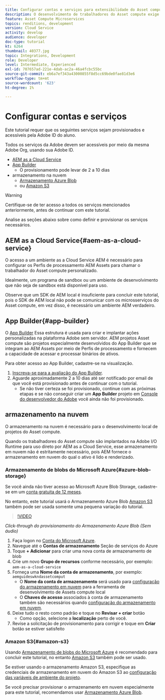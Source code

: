 ```yaml
---
title: Configurar contas e serviços para extensibilidade do Asset compute
description: O desenvolvimento de trabalhadores do Asset compute exige acesso a contas e serviços, incluindo AEM as a Cloud Service, App Builder e armazenamento em nuvem fornecido pela Microsoft ou Amazon.
feature: Asset Compute Microservices
topics: renditions, development
version: Cloud Service
activity: develop
audience: developer
doc-type: tutorial
kt: 6264
thumbnail: 40377.jpg
topic: Integrations, Development
role: Developer
level: Intermediate, Experienced
exl-id: 707657ad-221e-4dab-ac2a-46a4fcbc55bc
source-git-commit: eb6a7ef343a43000855f8d5cc69bde0fae81d3e6
workflow-type: tm+mt
source-wordcount: '623'
ht-degree: 1%

---
```


# Configurar contas e serviços

Este tutorial requer que os seguintes serviços sejam provisionados e acessíveis pela Adobe ID do aluno.

Todos os serviços da Adobe devem ser acessíveis por meio da mesma Adobe Org, usando sua Adobe ID.

+ [AEM as a Cloud Service](#aem-as-a-cloud-service)
+ [App Builder](#app-builder)
   + O provisionamento pode levar de 2 a 10 dias
+ armazenamento na nuvem
   + [Armazenamento Azure Blob](https://azure.microsoft.com/en-us/services/storage/blobs/)
   + ou [Amazon S3](https://aws.amazon.com/s3/?did=ft_card&amp;trk=ft_card)

>[!WARNING]
>
>Certifique-se de ter acesso a todos os serviços mencionados anteriormente, antes de continuar com este tutorial.
> 
> Analise as seções abaixo sobre como definir e provisionar os serviços necessários.

## AEM as a Cloud Service{#aem-as-a-cloud-service}

O acesso a um ambiente as a Cloud Service AEM é necessário para configurar os Perfis de processamento AEM Assets para chamar o trabalhador do Asset compute personalizado.

Idealmente, um programa de sandbox ou um ambiente de desenvolvimento que não seja de sandbox está disponível para uso.

Observe que um SDK de AEM local é insuficiente para concluir este tutorial, pois o SDK de AEM local não pode se comunicar com os microsserviços do Asset compute, em vez disso, é necessário um ambiente AEM verdadeiro.

## App Builder{#app-builder}

O [App Builder](https://developer.adobe.com/app-builder/) Essa estrutura é usada para criar e implantar ações personalizadas na plataforma Adobe sem servidor. AEM projetos Asset compute são projetos especialmente desenvolvidos do App Builder que se integram ao AEM Assets por meio de Perfis de processamento e fornecem a capacidade de acessar e processar binários de ativos.

Para obter acesso ao App Builder, cadastre-se na visualização.

1. [Inscreva-se para a avaliação do App Builder](https://developer.adobe.com/app-builder/trial/).
1. Aguarde aproximadamente 2 a 10 dias até ser notificado por email de que você está provisionado antes de continuar com o tutorial.
   + Se não tiver certeza se foi provisionado, continue com as próximas etapas e se não conseguir criar um __App Builder__ projeto em [Console do desenvolvedor do Adobe](https://developer.adobe.com/console/) você ainda não foi provisionado.

## armazenamento na nuvem

O armazenamento na nuvem é necessário para o desenvolvimento local de projetos do Asset compute.

Quando os trabalhadores do Asset compute são implantados na Adobe I/O Runtime para uso direto por AEM as a Cloud Service, esse armazenamento em nuvem não é estritamente necessário, pois AEM fornece o armazenamento em nuvem do qual o ativo é lido e renderizado.

### Armazenamento de blobs do Microsoft Azure{#azure-blob-storage}

Se você ainda não tiver acesso ao Microsoft Azure Blob Storage, cadastre-se em um [conta gratuita de 12 meses](https://azure.microsoft.com/en-us/free/).

No entanto, este tutorial usará o Armazenamento Azure Blob [Amazon S3](#amazon-s3) também pode ser usada somente uma pequena variação do tutorial.

>[!VIDEO](https://video.tv.adobe.com/v/40377/?quality=12&learn=on)

_Click-through do provisionamento do Armazenamento Azure Blob (Sem áudio)_

1. Faça logon no [Conta do Microsoft Azure](https://azure.microsoft.com/en-us/account/).
1. Navegue até o __Contas de armazenamento__ Seção de serviços do Azure
1. Toque __+ Adicionar__ para criar uma nova conta de armazenamento de blob
1. Crie um novo __Grupo de recursos__ conforme necessário, por exemplo: `aem-as-a-cloud-service`
1. Forneça uma __Nome da conta de armazenamento__, por exemplo: `aemguideswkndassetcomput`
   + O __Nome da conta de armazenamento__ será usado para [configuração do armazenamento em nuvem](../develop/environment-variables.md) para a ferramenta de desenvolvimento de Assets compute local
   + O __Chaves de acesso__ associados à conta de armazenamento também são necessários quando [configuração do armazenamento em nuvem](../develop/environment-variables.md).
1. Deixe tudo o resto como padrão e toque no __Revisar + criar__ botão
   + Como opção, selecione a __localização__ perto de você.
1. Revise a solicitação de provisionamento para corrigir e toque em __Criar__ botão se estiver satisfeito

### Amazon S3{#amazon-s3}

Usando [Armazenamento de blobs do Microsoft Azure](#azure-blob-storage) é recomendado para concluir este tutorial, no entanto [Amazon S3](https://aws.amazon.com/s3/?did=ft_card&amp;trk=ft_card) também pode ser usado.

Se estiver usando o armazenamento Amazon S3, especifique as credenciais de armazenamento em nuvem do Amazon S3 ao [configuração das variáveis de ambiente do projeto](../develop/environment-variables.md#amazon-s3).

Se você precisar provisionar o armazenamento em nuvem especialmente para este tutorial, recomendamos usar [Armazenamento Azure Blob](#azure-blob-storage).
